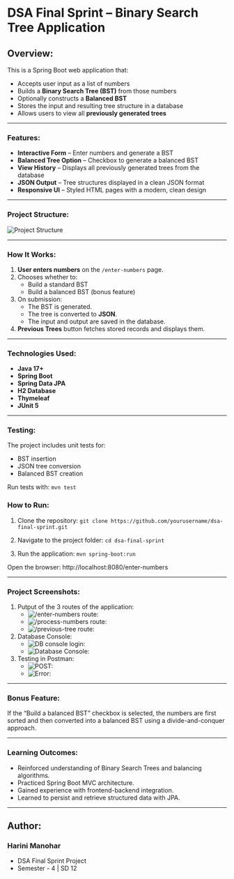 # DSA Final Sprint – Binary Search Tree Application

## Overview:

This is a Spring Boot web application that:
- Accepts user input as a list of numbers
- Builds a **Binary Search Tree (BST)** from those numbers
- Optionally constructs a **Balanced BST**
- Stores the input and resulting tree structure in a database
- Allows users to view all **previously generated trees**

---

### Features:

- **Interactive Form** – Enter numbers and generate a BST
- **Balanced Tree Option** – Checkbox to generate a balanced BST
- **View History** – Displays all previously generated trees from the database
- **JSON Output** – Tree structures displayed in a clean JSON format
- **Responsive UI** – Styled HTML pages with a modern, clean design

---

### Project Structure:

![Project Structure](Project-Screenshots/Project-Structure.png)

---

### How It Works:

1. **User enters numbers** on the `/enter-numbers` page.
2. Chooses whether to:
    - Build a standard BST
    - Build a balanced BST (bonus feature)
3. On submission:
    - The BST is generated.
    - The tree is converted to **JSON**.
    - The input and output are saved in the database.
4. **Previous Trees** button fetches stored records and displays them.

---

### Technologies Used:

- **Java 17+**
- **Spring Boot**
- **Spring Data JPA**
- **H2 Database**
- **Thymeleaf**
- **JUnit 5**

---

### Testing:

The project includes unit tests for:
- BST insertion
- JSON tree conversion
- Balanced BST creation

Run tests with:
`mvn test`

### How to Run:
1.	Clone the repository:
`git clone https://github.com/yourusername/dsa-final-sprint.git`

2. Navigate to the project folder:
`cd dsa-final-sprint`

3.	Run the application:
`mvn spring-boot:run`

Open the browser:
http://localhost:8080/enter-numbers

---

### Project Screenshots:

1. Putput of the 3 routes of the application:
   - ![/enter-numbers route:](Project-Screenshots/:enter-numbers.png)
   - ![/process-numbers route:](Project-Screenshots/:process-numbers.png)
   - ![/previous-tree route:](Project-Screenshots/:previous-tree.png)
2. Database Console:
   - ![DB console login:](Project-Screenshots/DatabaseConsole.png)
   - ![Database Console:](Project-Screenshots/DatabaseConsole1.png)
3. Testing in Postman:
   - ![POST:](Project-Screenshots/Postman-POST.png)
   - ![Error:](Project-Screenshots/Postman-error.png)

---

### Bonus Feature:

If the “Build a balanced BST” checkbox is selected, the numbers are first sorted and then converted into a balanced BST using a divide-and-conquer approach.

---

### Learning Outcomes:

- Reinforced understanding of Binary Search Trees and balancing algorithms.
- Practiced Spring Boot MVC architecture.
- Gained experience with frontend-backend integration.
- Learned to persist and retrieve structured data with JPA.

---

## Author:

### Harini Manohar
- DSA Final Sprint Project
- Semester - 4 | SD 12

